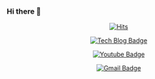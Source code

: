 ### Hi there 👋

<!--
**minjikim-coding/minjikim-coding** is a ✨ _special_ ✨ repository because its `README.md` (this file) appears on your GitHub profile.

Here are some ideas to get you started:

- 🔭 I’m currently working on ...
- 🌱 I’m currently learning ...
- 👯 I’m looking to collaborate on ...
- 🤔 I’m looking for help with ...
- 💬 Ask me about ...
- 📫 How to reach me: ...
- 😄 Pronouns: ...
- ⚡ Fun fact: ...
-->
 <div align=center>
	
  [![Hits](https://hits.seeyoufarm.com/api/count/incr/badge.svg?url=https%3A%2F%2Fgithub.com%2Fzzsza)](https://hits.seeyoufarm.com) 
	
  [![Tech Blog Badge](http://img.shields.io/badge/-Tech%20blog-black?style=flat-square&logo=github&link=https://github.com/minjikim-coding)](https://github.com/minjikim-coding)
	
	
  [![Youtube Badge](https://img.shields.io/badge/Youtube-ff0000?style=flat-square&logo=youtube&link=https://www.youtube.com/c/kyleschool)](https://www.youtube.com/watch?v=THkjI9YSHEo)

	
	
  [![Gmail Badge](https://img.shields.io/badge/Gmail-d14836?style=flat-square&logo=Gmail&logoColor=white&link=mailto:imjkim49@gmail.com)](mailto:imjkim49@gmail.com)
	
